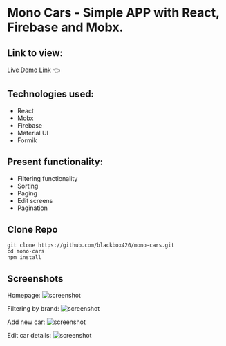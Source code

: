 # Mono Cars - Simple APP with React, Firebase and Mobx.

## Link to view:
[Live Demo Link](https://mono-vehicles-51aa5.web.app/) :point_left:

## Technologies used:
- React
- Mobx
- Firebase 
- Material UI
- Formik

## Present functionality:
- Filtering functionality
- Sorting
- Paging 
- Edit screens
- Pagination


## Clone Repo

```
git clone https://github.com/blackbox420/mono-cars.git
cd mono-cars
npm install
```

## Screenshots

Homepage:
![screenshot](https://i.ibb.co/c1p5ZHM/Screenshot-1.jpg)

Filtering by brand:
![screenshot](https://i.ibb.co/qgyjYWL/Screenshot-2.jpg)

Add new car:
![screenshot](https://i.ibb.co/PZ53gzs/Screenshot-3.jpg)

Edit car details:
![screenshot](https://i.ibb.co/S0HZSKB/Screenshot-4.jpg)

